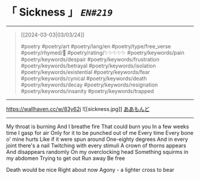 # &#12300; Sickness &#12301; *`EN#219`*

---

> [[2024-03-03|03/03/24]]
> 
> #poetry 
> #poetry/art 
> #poetry/lang/en 
> #poetry/type/free_verse 
> #poetry/rhymed/🔴 
> #poetry/rating/✨✨✨✨✨ 
> #poetry/keywords/pain #poetry/keywords/despair #poetry/keywords/frustration #poetry/keywords/betrayal #poetry/keywords/isolation #poetry/keywords/existential #poetry/keywords/fear #poetry/keywords/cynical #poetry/keywords/death #poetry/keywords/decay #poetry/keywords/resignation #poetry/keywords/insanity #poetry/keywords/trapped 

---

https://wallhaven.cc/w/83y62j
![[sickness.jpg]]
[ああもんど](https://www.pixiv.net/en/users/31430204)

---

My throat is burning
And I breathe fire
That could burn you
In a few weeks time
I gasp for air
Only for it to be punched out of me
Every time
Every bone o' mine hurts
Like if it were spun around
One-eighty degrees
And in every joint there's a nail
Twitching with every stimuli 
A crown of thorns appears
And disappears randomly
On my overclocking head
Something squirms in my abdomen
Trying to get out
Run away
Be free

Death would be nice
Right about now
Agony - a lighter cross to bear